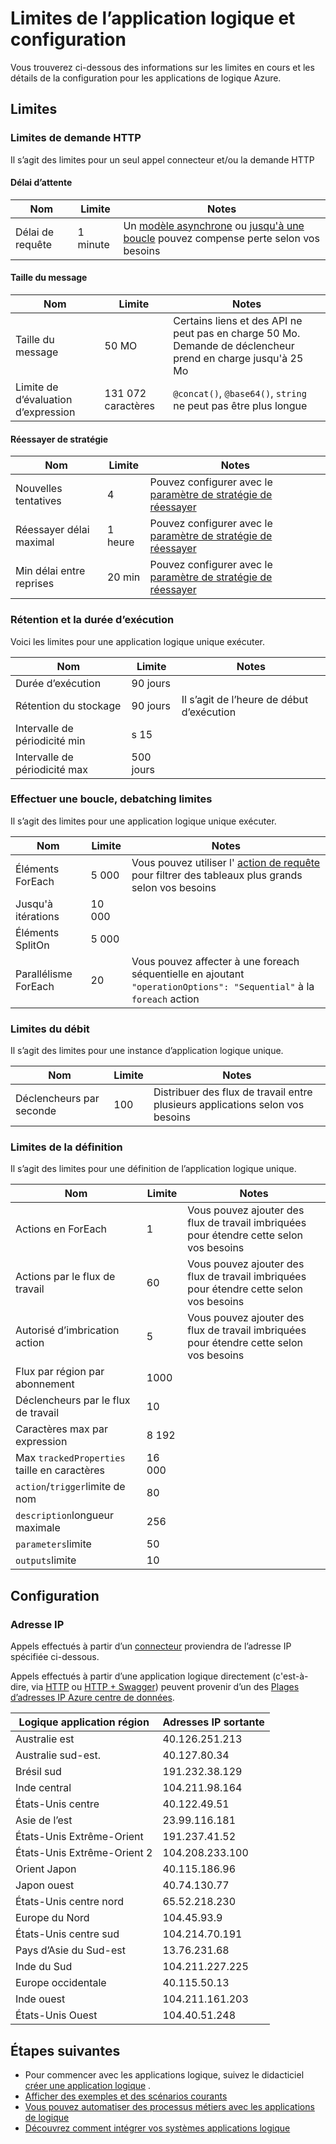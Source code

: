 <properties
    pageTitle="Limites de l’application logique et configuration | Microsoft Azure"
    description="Vue d’ensemble des limites de service et des valeurs de configuration disponibles pour les applications logique."
    services="logic-apps"
    documentationCenter=".net,nodejs,java"
    authors="jeffhollan"
    manager="dwrede"
    editor=""/>

<tags
    ms.service="logic-apps"
    ms.workload="integration"
    ms.tgt_pltfrm="na"
    ms.devlang="na"
    ms.topic="article"
    ms.date="10/18/2016"
    ms.author="jehollan"/>

# <a name="logic-app-limits-and-configuration"></a>Limites de l’application logique et configuration

Vous trouverez ci-dessous des informations sur les limites en cours et les détails de la configuration pour les applications de logique Azure.

## <a name="limits"></a>Limites

### <a name="http-request-limits"></a>Limites de demande HTTP

Il s’agit des limites pour un seul appel connecteur et/ou la demande HTTP

#### <a name="timeout"></a>Délai d’attente

|Nom|Limite|Notes|
|----|----|----|
|Délai de requête|1 minute|Un [modèle asynchrone](app-service-logic-create-api-app.md) ou [jusqu'à une boucle](app-service-logic-loops-and-scopes.md) pouvez compense perte selon vos besoins|

#### <a name="message-size"></a>Taille du message

|Nom|Limite|Notes|
|----|----|----|
|Taille du message|50 MO|Certains liens et des API ne peut pas en charge 50 Mo.  Demande de déclencheur prend en charge jusqu'à 25 Mo|
|Limite de d’évaluation d’expression|131 072 caractères|`@concat()`, `@base64()`, `string` ne peut pas être plus longue|

#### <a name="retry-policy"></a>Réessayer de stratégie

|Nom|Limite|Notes|
|----|----|----|
|Nouvelles tentatives|4|Pouvez configurer avec le [paramètre de stratégie de réessayer](https://msdn.microsoft.com/en-us/library/azure/mt643939.aspx)|
|Réessayer délai maximal|1 heure|Pouvez configurer avec le [paramètre de stratégie de réessayer](https://msdn.microsoft.com/en-us/library/azure/mt643939.aspx)|
|Min délai entre reprises|20 min|Pouvez configurer avec le [paramètre de stratégie de réessayer](https://msdn.microsoft.com/en-us/library/azure/mt643939.aspx)|

### <a name="run-duration-and-retention"></a>Rétention et la durée d’exécution

Voici les limites pour une application logique unique exécuter.

|Nom|Limite|Notes|
|----|----|----|
|Durée d’exécution|90 jours||
|Rétention du stockage|90 jours|Il s’agit de l’heure de début d’exécution|
|Intervalle de périodicité min|s 15||
|Intervalle de périodicité max|500 jours||


### <a name="looping-and-debatching-limits"></a>Effectuer une boucle, debatching limites

Il s’agit des limites pour une application logique unique exécuter.

|Nom|Limite|Notes|
|----|----|----|
|Éléments ForEach|5 000|Vous pouvez utiliser l' [action de requête](../connectors/connectors-native-query.md) pour filtrer des tableaux plus grands selon vos besoins|
|Jusqu'à itérations|10 000||
|Éléments SplitOn|5 000||
|Parallélisme ForEach|20|Vous pouvez affecter à une foreach séquentielle en ajoutant `"operationOptions": "Sequential"` à la `foreach` action|


### <a name="throughput-limits"></a>Limites du débit

Il s’agit des limites pour une instance d’application logique unique. 

|Nom|Limite|Notes|
|----|----|----|
|Déclencheurs par seconde|100|Distribuer des flux de travail entre plusieurs applications selon vos besoins|

### <a name="definition-limits"></a>Limites de la définition

Il s’agit des limites pour une définition de l’application logique unique.

|Nom|Limite|Notes|
|----|----|----|
|Actions en ForEach|1|Vous pouvez ajouter des flux de travail imbriquées pour étendre cette selon vos besoins|
|Actions par le flux de travail|60|Vous pouvez ajouter des flux de travail imbriquées pour étendre cette selon vos besoins|
|Autorisé d’imbrication action|5|Vous pouvez ajouter des flux de travail imbriquées pour étendre cette selon vos besoins|
|Flux par région par abonnement|1000||
|Déclencheurs par le flux de travail|10||
|Caractères max par expression|8 192||
|Max `trackedProperties` taille en caractères|16 000|
|`action`/`trigger`limite de nom|80||
|`description`longueur maximale|256||
|`parameters`limite|50||
|`outputs`limite|10||

## <a name="configuration"></a>Configuration

### <a name="ip-address"></a>Adresse IP

Appels effectués à partir d’un [connecteur](../connectors/apis-list.md) proviendra de l’adresse IP spécifiée ci-dessous.

Appels effectués à partir d’une application logique directement (c'est-à-dire, via [HTTP](../connectors/connectors-native-http.md) ou [HTTP + Swagger](../connectors/connectors-native-http-swagger.md)) peuvent provenir d’un des [Plages d’adresses IP Azure centre de données](https://www.microsoft.com/en-us/download/details.aspx?id=41653).

|Logique application région|Adresses IP sortante|
|-----|----|
|Australie est|40.126.251.213|
|Australie sud-est.|40.127.80.34|
|Brésil sud|191.232.38.129|
|Inde central|104.211.98.164|
|États-Unis centre|40.122.49.51|
|Asie de l’est|23.99.116.181|
|États-Unis Extrême-Orient|191.237.41.52|
|États-Unis Extrême-Orient 2|104.208.233.100|
|Orient Japon|40.115.186.96|
|Japon ouest|40.74.130.77|
|États-Unis centre nord|65.52.218.230|
|Europe du Nord|104.45.93.9|
|États-Unis centre sud|104.214.70.191|
|Pays d’Asie du Sud-est|13.76.231.68|
|Inde du Sud|104.211.227.225|
|Europe occidentale|40.115.50.13|
|Inde ouest|104.211.161.203|
|États-Unis Ouest|104.40.51.248|


## <a name="next-steps"></a>Étapes suivantes  

- Pour commencer avec les applications logique, suivez le didacticiel [créer une application logique](app-service-logic-create-a-logic-app.md) .  
- [Afficher des exemples et des scénarios courants](app-service-logic-examples-and-scenarios.md)
- [Vous pouvez automatiser des processus métiers avec les applications de logique](http://channel9.msdn.com/Events/Build/2016/T694) 
- [Découvrez comment intégrer vos systèmes applications logique](http://channel9.msdn.com/Events/Build/2016/P462)